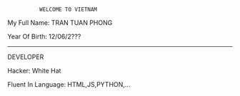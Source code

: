               WELCOME TO VIETNAM
My Full Name: TRAN TUAN PHONG

Year Of Birth: 12/06/2???
______________________________________
DEVELOPER

Hacker: White Hat

Fluent In Language: HTML,JS,PYTHON,...



